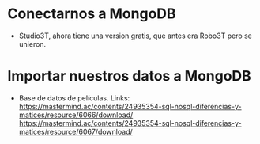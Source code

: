 # Conectarnos a MongoDB

-  Studio3T, ahora tiene una version gratis, que antes era Robo3T pero se unieron.

# Importar nuestros datos a MongoDB

-  Base de datos de películas.
   Links:
   https://mastermind.ac/contents/24935354-sql-nosql-diferencias-y-matices/resource/6066/download/
   https://mastermind.ac/contents/24935354-sql-nosql-diferencias-y-matices/resource/6067/download/
